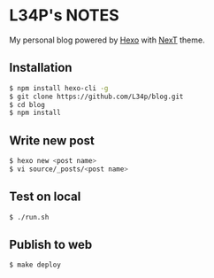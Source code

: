 # L34P's NOTES
My personal blog powered by [Hexo](https://github.com/hexojs/hexo) with [NexT](https://github.com/iissnan/hexo-theme-next) theme.  

## Installation
```bash
$ npm install hexo-cli -g
$ git clone https://github.com/L34p/blog.git
$ cd blog
$ npm install
```

## Write new post
```bash
$ hexo new <post name>
$ vi source/_posts/<post name>
```

## Test on local
```bash
$ ./run.sh
```

## Publish to web
```bash
$ make deploy
```
